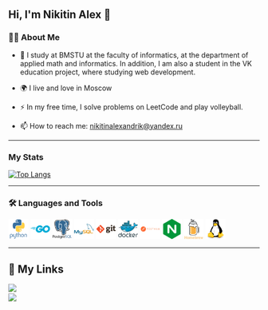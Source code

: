 ## Hi, I'm Nikitin Alex 👋

### :man_technologist: About Me

- :telescope: I study at BMSTU at the faculty of informatics, at the department of applied math and informatics. In addition, I am also a student in the VK education project, where studying web development.

- :earth_africa: I live and love in Moscow 

- :zap: In my free time, I solve problems on LeetCode and play volleyball.

- :mailbox: How to reach me: nikitinalexandrik@yandex.ru

---

### My Stats
[![Top Langs](https://github-readme-stats.vercel.app/api/top-langs/?username=olegsandrik&layout=compact&theme=vision-friendly-dark)](https://github.com/anuraghazra/github-readme-stats)
<!-- ![Anurag's GitHub stats](https://github-readme-stats.vercel.app/api?username=olegsandrik&show_icons=true&theme=radical) -->

---

### :hammer_and_wrench: Languages and Tools
<div>
  <img src="https://github.com/devicons/devicon/blob/master/icons/python/python-original-wordmark.svg" title="Git" **alt="Git" width="40" height="40"/>
  <img src="https://github.com/devicons/devicon/blob/master/icons/go/go-original-wordmark.svg" title="Git" **alt="Git" width="40" height="40"/>
  <img src="https://github.com/devicons/devicon/blob/master/icons/postgresql/postgresql-original-wordmark.svg" title="Git" **alt="Git" width="40" height="40"/>
  <img src="https://github.com/devicons/devicon/blob/master/icons/mysql/mysql-original-wordmark.svg" title="Git" **alt="Git" width="40" height="40"/>
  <img src="https://github.com/devicons/devicon/blob/master/icons/git/git-original-wordmark.svg" title="Git" **alt="Git" width="40" height="40"/>
  <img src="https://github.com/devicons/devicon/blob/master/icons/docker/docker-original-wordmark.svg" title="Git" **alt="Git" width="40" height="40"/>
  <img src="https://github.com/devicons/devicon/blob/master/icons/postman/postman-original-wordmark.svg" title="Git" **alt="Git" width="40" height="40"/>
  <img src="https://github.com/devicons/devicon/blob/master/icons/nginx/nginx-original.svg" title="Git" **alt="Git" width="40" height="40"/>
  <img src="https://github.com/devicons/devicon/blob/master/icons/homebrew/homebrew-original-wordmark.svg" title="Git" **alt="Git" width="40" height="40"/>
  <img src="https://github.com/devicons/devicon/blob/master/icons/linux/linux-original.svg" title="Git" **alt="Git" width="40" height="40"/>
</div>

---

## 🔗 My Links

<div>
  <a href="https://t.me/olegsandrik">
  <img src="https://img.shields.io/badge/Telegram-2CA5E0?style=for-the-badge&logo=telegram&logoColor=white"/>
  </a>
</div>
<div>
  <a href="https://vk.com/olegsandrik">
    <img src="https://img.shields.io/badge/вконтакте-%232E87FB.svg?&style=for-the-badge&logo=vk&logoColor=white"/>
</a>
</div>
  <!--
  <img src="https://github.com/devicons/devicon/blob/master/icons/elasticsearch/elasticsearch-original-wordmark.svg" title="Git" **alt="Git" width="40" height="40"/>
  <img src="https://github.com/devicons/devicon/blob/master/icons/apachekafka/apachekafka-original-wordmark.svg" title="Git" **alt="Git" width="40" height="40"/>
  <img src="https://github.com/devicons/devicon/blob/master/icons/kubernetes/kubernetes-original-wordmark.svg" title="Git" **alt="Git" width="40" height="40"/>
  
  -->
</div>
